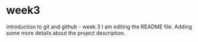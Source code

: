 # week3
introduction to git and github - week 3
I am editing the README file. Adding some more details about the project description.


